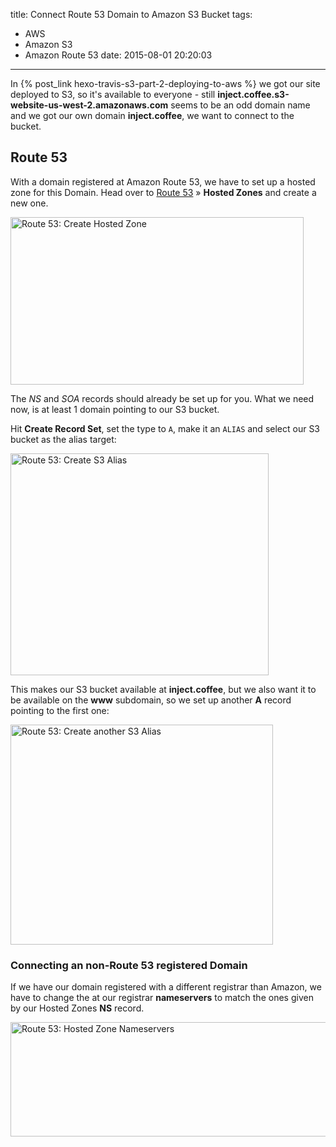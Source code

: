 title: Connect Route 53 Domain to Amazon S3 Bucket
tags:
  - AWS
  - Amazon S3
  - Amazon Route 53
date: 2015-08-01 20:20:03
---


In {% post_link hexo-travis-s3-part-2-deploying-to-aws %} we got our site deployed to S3, so it's available to everyone - still **inject.coffee.s3-website-us-west-2.amazonaws.com** seems to be an odd domain name and we got our own domain **inject.coffee**, we want to connect to the bucket.

<!-- more -->

## Route 53

With a domain registered at Amazon Route 53, we have to set up a hosted zone for this Domain. Head over to [Route 53](https://console.aws.amazon.com/route53/home) » **Hosted Zones** and create a new one.

<img
  src="/{{slug}}/route-53_create-hosted-zone.png"
  width="469" height="268"
  alt="Route 53: Create Hosted Zone"
  title="Route 53: Create Hosted Zone">

The *NS* and *SOA* records should already be set up for you. What we need now, is at least 1 domain pointing to our S3 bucket.

Hit **Create Record Set**, set the type to `A`, make it an `ALIAS` and select our S3 bucket as the alias target:

<img
  src="/{{slug}}/route-53_add-s3-alias-1.png"
  width="413" height="355"
  alt="Route 53: Create S3 Alias"
  title="Route 53: Create S3 Alias">

This makes our S3 bucket available at **inject.coffee**, but we also want it to be available on the **www** subdomain, so we set up another **A** record pointing to the first one:

<img
  src="/{{slug}}/route-53_add-s3-alias-2.png"
  width="420" height="352"
  alt="Route 53: Create another S3 Alias"
  title="Route 53: Create another S3 Alias">

### Connecting an non-Route 53 registered Domain

If we have our domain registered with a different registrar than Amazon, we have to change the at our registrar **nameservers** to match the ones given by our Hosted Zones **NS** record.

<img
  src="/{{slug}}/route-53_hosted-zone-nameservers.png"
  width="611" height="183"
  alt="Route 53: Hosted Zone Nameservers"
  title="Route 53: Hosted Zone Nameservers">
